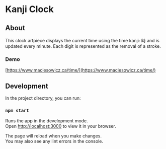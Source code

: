 # Kanji Clock

## About
This clock artpiece displays the current time using the time kanji: 時 and is updated every minute. Each digit is represented as the removal of a stroke.

### Demo
[https://www.maciesowicz.ca/time/](https://www.maciesowicz.ca/time/)

## Development

In the project directory, you can run:

### `npm start`

Runs the app in the development mode.\
Open [http://localhost:3000](http://localhost:3000) to view it in your browser.

The page will reload when you make changes.\
You may also see any lint errors in the console.
